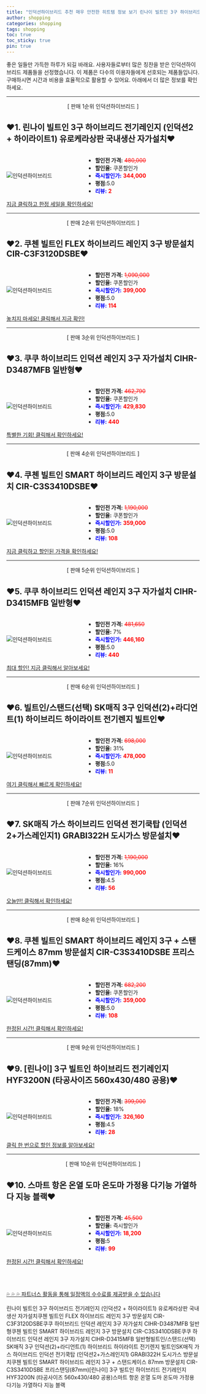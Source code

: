 ```yaml
---
title: "인덕션하이브리드 추천 매우 안전한 히트템 정보 보기 린나이 빌트인 3구 하이브리드 전기레인지"
author: shopping
categories: shopping
tags: shopping
toc: true
toc_sticky: true
pin: true
---
```

좋은 일들만 가득한 하루가 되길 바래요. 사용자들로부터 많은 칭찬을 받은 인덕션하이브리드 제품들을 선정했습니다. 이 제품은 다수의 이용자들에게 선호되는 제품들입니다. 구매하시면 시간과 비용을 효율적으로 활용할 수 있어요. 아래에서 더 많은 정보를 확인하세요.

---
<p class="toplist" style="margin: 0 auto; display: block; width: fit-content;">[ 판매 1순위 인덕션하이브리드 ]</p>

<h2><strong>❤️1. 린나이 빌트인 3구 하이브리드 전기레인지 (인덕션2 + 하이라이트1) 유로케라상판 국내생산 자가설치❤️</strong></h2>

<div style="display: flex; align-items: center;">
    <div style="flex: 0.4;">
        <img src="https://thumbnail9.coupangcdn.com/thumbnails/remote/230x230ex/image/vendor_inventory/6cbc/e27380dfc7e2af77cf1495d6b9d7700bec0f1d46356b36010f69cb721095.jpg" alt="인덕션하이브리드" style="max-width: 100%;">
    </div>
    <div style="flex: 0.6; margin-left: 10px;">
        <ul>
            <li><strong>할인전 가격:</strong> <del style="color: red;">480,000</del></li>
            <li><strong>할인율:</strong> 쿠폰할인가</li>
            <li><span style='color:blue'><strong>즉시할인가:</strong></span> <span style='color:red'><strong>344,000</strong></span></li>
            <li><strong>평점:</strong>5.0</li>
            <li><span style='color:blue'><strong>리뷰:</strong></span> <span style='color:red'><strong>2</strong></span></li>
        </ul>
    </div>
</div>
<div class="center">
    <a href="https://William4Davisa.github.io?lptag=AF9450613&subid=githubio&pageKey=8130737648&traceid=V0-153&itemId=23089715384&vendorItemId=90123161646" class="myButton">
        지금 클릭하고 한정 세일을 확인하세요!
    </a>
</div>


---
<p class="toplist" style="margin: 0 auto; display: block; width: fit-content;">[ 판매 2순위 인덕션하이브리드 ]</p>

<h2><strong>❤️2. 쿠첸 빌트인 FLEX 하이브리드 레인지 3구 방문설치 CIR-C3F3120DSBE❤️</strong></h2>

<div style="display: flex; align-items: center;">
    <div style="flex: 0.4;">
        <img src="https://thumbnail6.coupangcdn.com/thumbnails/remote/230x230ex/image/retail/images/2023/10/26/15/4/155b6272-bfc3-4ba1-93f3-abd90a3637e8.jpg" alt="인덕션하이브리드" style="max-width: 100%;">
    </div>
    <div style="flex: 0.6; margin-left: 10px;">
        <ul>
            <li><strong>할인전 가격:</strong> <del style="color: red;">1,090,000</del></li>
            <li><strong>할인율:</strong> 쿠폰할인가</li>
            <li><span style='color:blue'><strong>즉시할인가:</strong></span> <span style='color:red'><strong>399,000</strong></span></li>
            <li><strong>평점:</strong>5.0</li>
            <li><span style='color:blue'><strong>리뷰:</strong></span> <span style='color:red'><strong>114</strong></span></li>
        </ul>
    </div>
</div>
<div class="center">
    <a href="https://William4Davisa.github.io?lptag=AF9450613&subid=githubio&pageKey=7677702535&traceid=V0-153&itemId=20498784673&vendorItemId=87577067355" class="myButton">
        놓치지 마세요! 클릭해서 지금 확인!
    </a>
</div>


---
<p class="toplist" style="margin: 0 auto; display: block; width: fit-content;">[ 판매 3순위 인덕션하이브리드 ]</p>

<h2><strong>❤️3. 쿠쿠 하이브리드 인덕션 레인지 3구 자가설치 CIHR-D3487MFB 일반형❤️</strong></h2>

<div style="display: flex; align-items: center;">
    <div style="flex: 0.4;">
        <img src="https://thumbnail6.coupangcdn.com/thumbnails/remote/230x230ex/image/retail/images/727007061606127-f0c18176-8b38-4bd4-902b-2f1853283da2.jpg" alt="인덕션하이브리드" style="max-width: 100%;">
    </div>
    <div style="flex: 0.6; margin-left: 10px;">
        <ul>
            <li><strong>할인전 가격:</strong> <del style="color: red;">462,790</del></li>
            <li><strong>할인율:</strong> 쿠폰할인가</li>
            <li><span style='color:blue'><strong>즉시할인가:</strong></span> <span style='color:red'><strong>429,830</strong></span></li>
            <li><strong>평점:</strong>5.0</li>
            <li><span style='color:blue'><strong>리뷰:</strong></span> <span style='color:red'><strong>440</strong></span></li>
        </ul>
    </div>
</div>
<div class="center">
    <a href="https://William4Davisa.github.io?lptag=AF9450613&subid=githubio&pageKey=6080907723&traceid=V0-153&itemId=11272062343&vendorItemId=78548956496" class="myButton">
        특별한 기회! 클릭해서 확인하세요!
    </a>
</div>


---
<p class="toplist" style="margin: 0 auto; display: block; width: fit-content;">[ 판매 4순위 인덕션하이브리드 ]</p>

<h2><strong>❤️4. 쿠첸 빌트인 SMART 하이브리드 레인지 3구 방문설치 CIR-C3S3410DSBE❤️</strong></h2>

<div style="display: flex; align-items: center;">
    <div style="flex: 0.4;">
        <img src="https://thumbnail8.coupangcdn.com/thumbnails/remote/230x230ex/image/retail/images/2023/10/26/15/0/22786411-6500-4368-bb7d-f7c6c4fb7e6a.jpg" alt="인덕션하이브리드" style="max-width: 100%;">
    </div>
    <div style="flex: 0.6; margin-left: 10px;">
        <ul>
            <li><strong>할인전 가격:</strong> <del style="color: red;">1,190,000</del></li>
            <li><strong>할인율:</strong> 쿠폰할인가</li>
            <li><span style='color:blue'><strong>즉시할인가:</strong></span> <span style='color:red'><strong>359,000</strong></span></li>
            <li><strong>평점:</strong>5.0</li>
            <li><span style='color:blue'><strong>리뷰:</strong></span> <span style='color:red'><strong>108</strong></span></li>
        </ul>
    </div>
</div>
<div class="center">
    <a href="https://William4Davisa.github.io?lptag=AF9450613&subid=githubio&pageKey=7677699418&traceid=V0-153&itemId=20498768925&vendorItemId=87577052360" class="myButton">
        지금 클릭하고 할인된 가격을 확인하세요!
    </a>
</div>


---
<p class="toplist" style="margin: 0 auto; display: block; width: fit-content;">[ 판매 5순위 인덕션하이브리드 ]</p>

<h2><strong>❤️5. 쿠쿠 하이브리드 인덕션 레인지 3구 자가설치 CIHR-D3415MFB 일반형❤️</strong></h2>

<div style="display: flex; align-items: center;">
    <div style="flex: 0.4;">
        <img src="https://thumbnail7.coupangcdn.com/thumbnails/remote/230x230ex/image/retail/images/2021/09/15/15/8/60b40ee1-bcf4-40fc-a0c3-c5402cdd3fad.jpg" alt="인덕션하이브리드" style="max-width: 100%;">
    </div>
    <div style="flex: 0.6; margin-left: 10px;">
        <ul>
            <li><strong>할인전 가격:</strong> <del style="color: red;">481,650</del></li>
            <li><strong>할인율:</strong> 7%</li>
            <li><span style='color:blue'><strong>즉시할인가:</strong></span> <span style='color:red'><strong>446,160</strong></span></li>
            <li><strong>평점:</strong>5.0</li>
            <li><span style='color:blue'><strong>리뷰:</strong></span> <span style='color:red'><strong>440</strong></span></li>
        </ul>
    </div>
</div>
<div class="center">
    <a href="https://William4Davisa.github.io?lptag=AF9450613&subid=githubio&pageKey=6080907723&traceid=V0-153&itemId=11272062346&vendorItemId=78548956501" class="myButton">
        최대 할인! 지금 클릭해서 알아보세요!
    </a>
</div>


---
<p class="toplist" style="margin: 0 auto; display: block; width: fit-content;">[ 판매 6순위 인덕션하이브리드 ]</p>

<h2><strong>❤️6. 빌트인/스탠드(선택) SK매직 3구 인덕션(2)+라디언트(1) 하이브리드 하이라이트 전기렌지 빌트인❤️</strong></h2>

<div style="display: flex; align-items: center;">
    <div style="flex: 0.4;">
        <img src="https://thumbnail10.coupangcdn.com/thumbnails/remote/230x230ex/image/vendor_inventory/e161/848537fca7c26211c13a747799603cadf15b7299bccb06f41adcfaae56b3.jpg" alt="인덕션하이브리드" style="max-width: 100%;">
    </div>
    <div style="flex: 0.6; margin-left: 10px;">
        <ul>
            <li><strong>할인전 가격:</strong> <del style="color: red;">698,000</del></li>
            <li><strong>할인율:</strong> 31%</li>
            <li><span style='color:blue'><strong>즉시할인가:</strong></span> <span style='color:red'><strong>478,000</strong></span></li>
            <li><strong>평점:</strong>5.0</li>
            <li><span style='color:blue'><strong>리뷰:</strong></span> <span style='color:red'><strong>11</strong></span></li>
        </ul>
    </div>
</div>
<div class="center">
    <a href="https://William4Davisa.github.io?lptag=AF9450613&subid=githubio&pageKey=7755377993&traceid=V0-153&itemId=20900967223&vendorItemId=89049496993" class="myButton">
        여기 클릭해서 빠르게 확인하세요!
    </a>
</div>


---
<p class="toplist" style="margin: 0 auto; display: block; width: fit-content;">[ 판매 7순위 인덕션하이브리드 ]</p>

<h2><strong>❤️7. SK매직 가스 하이브리드 인덕션 전기쿡탑 (인덕션2+가스레인지1) GRABI322H 도시가스 방문설치❤️</strong></h2>

<div style="display: flex; align-items: center;">
    <div style="flex: 0.4;">
        <img src="https://thumbnail10.coupangcdn.com/thumbnails/remote/230x230ex/image/vendor_inventory/4065/52687a61c47f6453e360e784c8fdeed90f9c0e2da606c3a27bff1ea0dfab.jpg" alt="인덕션하이브리드" style="max-width: 100%;">
    </div>
    <div style="flex: 0.6; margin-left: 10px;">
        <ul>
            <li><strong>할인전 가격:</strong> <del style="color: red;">1,190,000</del></li>
            <li><strong>할인율:</strong> 16%</li>
            <li><span style='color:blue'><strong>즉시할인가:</strong></span> <span style='color:red'><strong>990,000</strong></span></li>
            <li><strong>평점:</strong>4.5</li>
            <li><span style='color:blue'><strong>리뷰:</strong></span> <span style='color:red'><strong>56</strong></span></li>
        </ul>
    </div>
</div>
<div class="center">
    <a href="https://William4Davisa.github.io?lptag=AF9450613&subid=githubio&pageKey=7153490624&traceid=V0-153&itemId=17989330175&vendorItemId=78888064479" class="myButton">
        오늘만! 클릭해서 확인하세요!
    </a>
</div>


---
<p class="toplist" style="margin: 0 auto; display: block; width: fit-content;">[ 판매 8순위 인덕션하이브리드 ]</p>

<h2><strong>❤️8. 쿠첸 빌트인 SMART 하이브리드 레인지 3구 + 스탠드케이스 87mm 방문설치 CIR-C3S3410DSBE 프리스탠딩(87mm)❤️</strong></h2>

<div style="display: flex; align-items: center;">
    <div style="flex: 0.4;">
        <img src="https://thumbnail6.coupangcdn.com/thumbnails/remote/230x230ex/image/retail/images/6612487525324076-81b67d5a-8346-4341-9c52-84f980a89ccb.jpg" alt="인덕션하이브리드" style="max-width: 100%;">
    </div>
    <div style="flex: 0.6; margin-left: 10px;">
        <ul>
            <li><strong>할인전 가격:</strong> <del style="color: red;">682,200</del></li>
            <li><strong>할인율:</strong> 쿠폰할인가</li>
            <li><span style='color:blue'><strong>즉시할인가:</strong></span> <span style='color:red'><strong>359,000</strong></span></li>
            <li><strong>평점:</strong>5.0</li>
            <li><span style='color:blue'><strong>리뷰:</strong></span> <span style='color:red'><strong>108</strong></span></li>
        </ul>
    </div>
</div>
<div class="center">
    <a href="https://William4Davisa.github.io?lptag=AF9450613&subid=githubio&pageKey=7677699418&traceid=V0-153&itemId=20571580853&vendorItemId=87645614766" class="myButton">
        한정된 시간! 클릭해서 확인하세요!
    </a>
</div>


---
<p class="toplist" style="margin: 0 auto; display: block; width: fit-content;">[ 판매 9순위 인덕션하이브리드 ]</p>

<h2><strong>❤️9. [린나이] 3구 빌트인 하이브리드 전기레인지 HYF3200N (타공사이즈 560x430/480 공용)❤️</strong></h2>

<div style="display: flex; align-items: center;">
    <div style="flex: 0.4;">
        <img src="https://thumbnail9.coupangcdn.com/thumbnails/remote/230x230ex/image/vendor_inventory/3388/e2f808b933922be1d2eeafbe20a7a137bd1d16d3090269d967074caa4cd4.jpg" alt="인덕션하이브리드" style="max-width: 100%;">
    </div>
    <div style="flex: 0.6; margin-left: 10px;">
        <ul>
            <li><strong>할인전 가격:</strong> <del style="color: red;">399,000</del></li>
            <li><strong>할인율:</strong> 18%</li>
            <li><span style='color:blue'><strong>즉시할인가:</strong></span> <span style='color:red'><strong>326,160</strong></span></li>
            <li><strong>평점:</strong>4.5</li>
            <li><span style='color:blue'><strong>리뷰:</strong></span> <span style='color:red'><strong>28</strong></span></li>
        </ul>
    </div>
</div>
<div class="center">
    <a href="https://William4Davisa.github.io?lptag=AF9450613&subid=githubio&pageKey=6583355905&traceid=V0-153&itemId=14824358379&vendorItemId=86205184974" class="myButton">
        클릭 한 번으로 할인 정보를 알아보세요!
    </a>
</div>


---
<p class="toplist" style="margin: 0 auto; display: block; width: fit-content;">[ 판매 10순위 인덕션하이브리드 ]</p>

<h2><strong>❤️10. 스마트 항온 온열 도마 온도마 가정용 다기능 가열하다 지능 블랙❤️</strong></h2>

<div style="display: flex; align-items: center;">
    <div style="flex: 0.4;">
        <img src="https://thumbnail9.coupangcdn.com/thumbnails/remote/230x230ex/image/vendor_inventory/2946/9a9baf1ffbaf21828297489961d5cd5ec1c96f046df55a7f31b8ab8bd59e.jpg" alt="인덕션하이브리드" style="max-width: 100%;">
    </div>
    <div style="flex: 0.6; margin-left: 10px;">
        <ul>
            <li><strong>할인전 가격:</strong> <del style="color: red;">45,500</del></li>
            <li><strong>할인율:</strong> 즉시할인가</li>
            <li><span style='color:blue'><strong>즉시할인가:</strong></span> <span style='color:red'><strong>18,200</strong></span></li>
            <li><strong>평점:</strong>5</li>
            <li><span style='color:blue'><strong>리뷰:</strong></span> <span style='color:red'><strong>99</strong></span></li>
        </ul>
    </div>
</div>
<div class="center">
    <a href="https://William4Davisa.github.io?lptag=AF9450613&subid=githubio&pageKey=8219819497&traceid=V0-153&itemId=23622925637&vendorItemId=90648493660" class="myButton">
        한정된 시간! 클릭해서 확인하세요!
    </a>
</div>

<br><br><br>[💦 💦 💦 파트너스 활동을 통해 일정액의 수수료를 제공받을 수 있습니다](https://link.coupang.com/a/bcpT2c)<br><br>린나이 빌트인 3구 하이브리드 전기레인지 (인덕션2 + 하이라이트1) 유로케라상판 국내생산 자가설치쿠첸 빌트인 FLEX 하이브리드 레인지 3구 방문설치 CIR-C3F3120DSBE쿠쿠 하이브리드 인덕션 레인지 3구 자가설치 CIHR-D3487MFB 일반형쿠첸 빌트인 SMART 하이브리드 레인지 3구 방문설치 CIR-C3S3410DSBE쿠쿠 하이브리드 인덕션 레인지 3구 자가설치 CIHR-D3415MFB 일반형빌트인/스탠드(선택) SK매직 3구 인덕션(2)+라디언트(1) 하이브리드 하이라이트 전기렌지 빌트인SK매직 가스 하이브리드 인덕션 전기쿡탑 (인덕션2+가스레인지1) GRABI322H 도시가스 방문설치쿠첸 빌트인 SMART 하이브리드 레인지 3구 + 스탠드케이스 87mm 방문설치 CIR-C3S3410DSBE 프리스탠딩(87mm)[린나이] 3구 빌트인 하이브리드 전기레인지 HYF3200N (타공사이즈 560x430/480 공용)스마트 항온 온열 도마 온도마 가정용 다기능 가열하다 지능 블랙